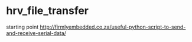 # hrv_file_transfer

starting point
http://firmlyembedded.co.za/useful-python-script-to-send-and-receive-serial-data/